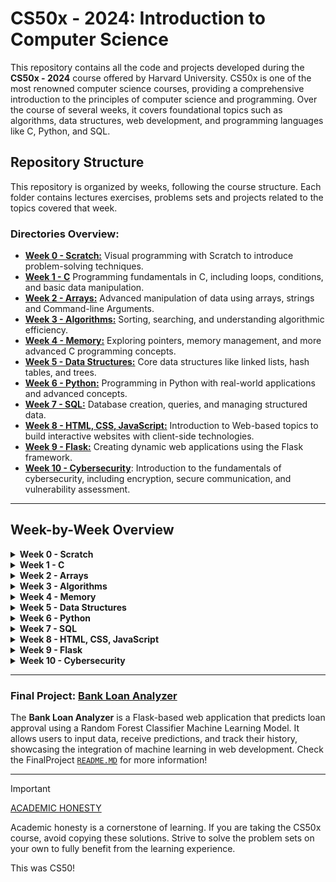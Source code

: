# CS50x - 2024: Introduction to Computer Science

This repository contains all the code and projects developed during the **CS50x - 2024** course offered by Harvard University. CS50x is one of the most renowned computer science courses, providing a comprehensive introduction to the principles of computer science and programming. Over the course of several weeks, it covers foundational topics such as algorithms, data structures, web development, and programming languages like C, Python, and SQL.

## Repository Structure

This repository is organized by weeks, following the course structure. Each folder contains lectures exercises, problems sets and projects related to the topics covered that week.

### Directories Overview:

- [**Week 0 - Scratch:**](https://github.com/PLeonLopes/Cs50x-2024/tree/main/Week0%20-%20Scratch) Visual programming with Scratch to introduce problem-solving techniques.
- [**Week 1 - C**](https://github.com/PLeonLopes/Cs50x-2024/tree/main/Week1%20-%20C) Programming fundamentals in C, including loops, conditions, and basic data manipulation.
- [**Week 2 - Arrays:**](https://github.com/PLeonLopes/Cs50x-2024/tree/main/Week2%20-%20Arrays) Advanced manipulation of data using arrays, strings and Command-line Arguments.
- [**Week 3 - Algorithms:**](https://github.com/PLeonLopes/Cs50x-2024/tree/main/Week3%20-%20Algorithms) Sorting, searching, and understanding algorithmic efficiency.
- [**Week 4 - Memory:**](https://github.com/PLeonLopes/Cs50x-2024/tree/main/Week4%20-%20Memory) Exploring pointers, memory management, and more advanced C programming concepts.
- [**Week 5 - Data Structures:**](https://github.com/PLeonLopes/Cs50x-2024/tree/main/Week5%20-%20Data%20Structures) Core data structures like linked lists, hash tables, and trees.
- [**Week 6 - Python:**](https://github.com/PLeonLopes/Cs50x-2024/tree/main/Week6%20-%20Python) Programming in Python with real-world applications and advanced concepts.
- [**Week 7 - SQL:**](https://github.com/PLeonLopes/Cs50x-2024/tree/main/Week7%20-%20SQL) Database creation, queries, and managing structured data.
- [**Week 8 - HTML, CSS, JavaScript:**](https://github.com/PLeonLopes/Cs50x-2024/tree/main/Week8%20-%20HTML%2C%20CSS%2C%20JavaScript) Introduction to Web-based topics to build interactive websites with client-side technologies.
- [**Week 9 - Flask:**](https://github.com/PLeonLopes/Cs50x-2024/tree/main/Week9%20-%20Flask) Creating dynamic web applications using the Flask framework.
- [**Week 10 - Cybersecurity**](https://github.com/PLeonLopes/Cs50x-2024/tree/main/Week10%20-%20Cybersecurity): Introduction to the fundamentals of cybersecurity, including encryption, secure communication, and vulnerability assessment.
---

## Week-by-Week Overview

<details>
<summary><strong>Week 0 - Scratch</strong></summary>
<br>

- <strong>Problem Set 0</strong>

| Exercise | Description |
|------------|-----------------------------------------------------------------|
| [`Scratch`](https://github.com/PLeonLopes/Cs50x-2024/blob/main/Week0%20-%20Scratch/Cookie%20_Eater_%20(1).sb3) | Project in "Scratch" -> [**"COOKIE EATER". A bootleg version of cookie clicker**](https://scratch.mit.edu/projects/965065754/)|

</details>


<details>
<summary><strong>Week 1 - C</strong></summary>
<br>
 
- <strong>Problem Set 1</strong>

| Exercise   | Description                                                     |
|------------|-----------------------------------------------------------------|
| [`Hello, It’s Me`](https://github.com/PLeonLopes/Cs50x-2024/blob/main/Week1%20-%20C/psets_1/me/hello.c) | Prompt the user for their name and then say "hello" to that user. |
| [`Mario More`](https://github.com/PLeonLopes/Cs50x-2024/blob/main/Week1%20-%20C/psets_1/mario-more/mario.c) | Print an adjacent pyramid, using hashes (#) for bricks. |
| [`Cash`](https://github.com/PLeonLopes/Cs50x-2024/blob/main/Week1%20-%20C/psets_1/cash/cash.c) | Print the minimum coins needed to make the given amount of change. |

- <small>Lecture Exercises: `agree.c`; `calculator.c`; `compare.c`; `hello.c`; `mario.c`; `woof.c`</small>

</details>


<details>
<summary><strong>Week 2 - Arrays</strong></summary>
<br>
 
- <strong>Problem Set 2</strong>

| Exercise   | Description                                                     |
|------------|-----------------------------------------------------------------|
| [`Scrabble`](https://github.com/PLeonLopes/Cs50x-2024/blob/main/Week2%20-%20Arrays/psets_2/scrabble/scrabble.c) | Determine the winner of a short Scrabble-like game. |
| [`Readability`](https://github.com/PLeonLopes/Cs50x-2024/blob/main/Week2%20-%20Arrays/psets_2/readability/readability.c) | Calculate the approximate grade level needed to comprehend some text. |
| [`Caesar`](https://github.com/PLeonLopes/Cs50x-2024/blob/main/Week2%20-%20Arrays/psets_2/caesar/caesar.c) | Encrypt messages using Caesar’s cipher.	|

- <small>Lecture Exercises: `buggy.c`; `greet.c`; `hi.c`; `length.c`; `length2.c`; `scores.c`; `status.c`; `string.c`; `uppercase.c`; `uppercase2.c`</small>

</details>


<details>
<summary><strong>Week 3 - Algorithms</strong></summary>
<br>
 
- <strong>Problem Set 3</strong>

| Exercise   | Description                                                     |
|------------|-----------------------------------------------------------------|
| [`Sort`](https://github.com/PLeonLopes/Cs50x-2024/blob/main/Week3%20-%20Algorithms/pset_3/sort/answers.txt) | Determine which sorting algorithm is used by each file.	|
| [`Plurality`](https://github.com/PLeonLopes/Cs50x-2024/blob/main/Week3%20-%20Algorithms/pset_3/plurality.c) | Run a plurality election. |
| [`Runoff`](https://github.com/PLeonLopes/Cs50x-2024/blob/main/Week3%20-%20Algorithms/pset_3/runoff.c) | Simulate a runoff election.	|
| [`Tideman`](https://github.com/PLeonLopes/Cs50x-2024/blob/main/Week3%20-%20Algorithms/pset_3/tideman.c) | Implement ranked-preference voting using adjacency matrix of candidates. |

- <small>Lecture Exercises: `iteration.c`; `phonebook.c`; `recursion.c`; `searchNUM.c`; `searchSTR.c`</small>

</details>


<details>
<summary><strong>Week 4 - Memory</strong></summary>
<br>
 
- <strong>Problem Set 4</strong>

| Exercise   | Description                                                     |
|------------|-----------------------------------------------------------------|
| [`Filter-less`](https://github.com/PLeonLopes/Cs50x-2024/tree/main/Week4%20-%20Memory/pset_4/filter-less) | Implement the functions that can apply grayscale, sepia, reflection, or blur filters to the images. |
| [`filter-more`](https://github.com/PLeonLopes/Cs50x-2024/tree/main/Week4%20-%20Memory/pset_4/filter-more) | Implement the functions that can apply grayscale, reflection, blur, or edges filters to the images.	|
| [`recover`](https://github.com/PLeonLopes/Cs50x-2024/tree/main/Week4%20-%20Memory/pset_4/recover) | Implement a program that recovers JPEGs from a forensic image. |
| [`volume`](https://github.com/PLeonLopes/Cs50x-2024/tree/main/Week4%20-%20Memory/pset_4/volume) | Change the volume of a sound file by a given factor. |

- <small>Lecture Exercises: `addresses.c`; `backup.jpg`; `cat.jpg`; `compare.c`; `copy.c`; `cp.c`; `garbage.c`; `get.c`; `memory.c`; `phonebook.c`; `phonebook.csv`; `swap.c`</small>

</details>


<details>
<summary><strong>Week 5 - Data Structures</strong></summary>
<br>
 
- <strong>Problem Set 5</strong>

| Exercise   | Description                                                     |
|------------|-----------------------------------------------------------------|
| [`Inheritance`](https://github.com/PLeonLopes/Cs50x-2024/blob/main/Week5%20-%20Data%20Structures/pset_5/inheritance/inheritance.c) | Simulate genetic inheritance of blood type. |
| [`Speller`](https://github.com/PLeonLopes/Cs50x-2024/tree/main/Week5%20-%20Data%20Structures/pset_5/speller) | Implement a program that spell-checks a file using a hash table. |

- <small>Lecture Exercises: `hashtable.c`; `linkedlist.c`; `linkedlist2.c`; `list.c`; `tree.c`; `tries.c`</small>

</details>


<details>
<summary><strong>Week 6 - Python</strong></summary>
<br>
 
- <strong>Problem Set 6</strong>

| Exercise   | Description                                                     |
|------------|-----------------------------------------------------------------|
| [`Dna`](https://github.com/PLeonLopes/Cs50x-2024/tree/main/Week6%20-%20Python/psets_6/dna) | Take a sequence of DNA and determine which person it most likely belongs to. |
| [`Sentimental-cash`](https://github.com/PLeonLopes/Cs50x-2024/blob/main/Week6%20-%20Python/psets_6/sentimental-cash/cash.py) | Print the minimum coins needed to make the given amount of change.	|
| [`Sentimental-hello`](https://github.com/PLeonLopes/Cs50x-2024/blob/main/Week6%20-%20Python/psets_6/sentimental-hello/hello.py) | Prompt the user for their name and then say "hello" to that user. |
| [`Sentimental-mario-less`](https://github.com/PLeonLopes/Cs50x-2024/blob/main/Week6%20-%20Python/psets_6/sentimental-mario-less/mario.py) | Print a right-aligned pyramid, using hashes (#) for bricks. |
| [`Sentimental-mario-more`](https://github.com/PLeonLopes/Cs50x-2024/blob/main/Week6%20-%20Python/psets_6/sentimental-mario-more/mario.py) | Print an adjacent pyramid, using hashes (#) for bricks. |
| [`Sentimental-readability`](https://github.com/PLeonLopes/Cs50x-2024/blob/main/Week6%20-%20Python/psets_6/sentimental_readability/readability.py) | Calculate the approximate grade level needed to comprehend some text. |

- <small>Lecture Exercises: `agree.py`; `calculator.c`; `calculator.py`; `compare.py`; `dictionary.py`; `exit.py`; `greet.py`; `hello.c`; `mario.py`; `mario1.c`; `meow.py`; `moo.py`; `phonebook.py`; `phonebook2.py`; `qr.png`;`qr.py`; `score.py`; `uppercase.py`</small>

</details>


<details>
<summary><strong>Week 7 - SQL</strong></summary>
<br>
 
- <strong>Problem Set 7</strong>

| Exercise   | Description                                                     |
|------------|-----------------------------------------------------------------|
| [`Fiftyville`](https://github.com/PLeonLopes/Cs50x-2024/tree/main/Week7%20-%20SQL/psets_7/fiftyville) | Solve the mystery of the stolen duck with the town's database. (Best pset. Incredible!) |
| [`Movies`](https://github.com/PLeonLopes/Cs50x-2024/tree/main/Week7%20-%20SQL/psets_7/movies) | Write SQL queries to answer questions about IMDB's database of movies.		|
| [`Songs`](https://github.com/PLeonLopes/Cs50x-2024/tree/main/Week7%20-%20SQL/psets_7/songs) | Write SQL queries to answer questions about a database of the 100 most-streamed songs on Spotify (2018 data). |

- <small>Lecture Exercises: `favorites.csv`; `favorites.db`; `favorites.py`; `favorites2.py`; `favorites3.py`; `favorites4.py`; `favorites5.py`; `shows.db`</small>

</details>


<details>
<summary><strong>Week 8 - HTML, CSS, JavaScript</strong></summary>
<br>
 
- <strong>Problem Set 8</strong>

| Exercise   | Description                                                     |
|------------|-----------------------------------------------------------------|
| [`Homepage`](https://github.com/PLeonLopes/Cs50x-2024/tree/main/Week8%20-%20HTML%2C%20CSS%2C%20JavaScript/psets_8/homepage) | Build a simple homepage using HTML, CSS, and JavaScript.	|
| [`Trivia`](https://github.com/PLeonLopes/Cs50x-2024/tree/main/Week8%20-%20HTML%2C%20CSS%2C%20JavaScript/psets_8/trivia) | Write a webpage that lets users answer trivia questions. |

- <small>Lecture Exercises: `autocomplete.html`; `background.html`; `blink.html`; `bridge.png`; `cat.gif`; `geolocation.html`; `heading.html`; `hello.html`; `hello2.html`; `hello3.html`; `home.css`; `home.html`; `image.html`; `link.html`; `list.html`; `meta0.html`; `meta1.html`; `paragraphs.html`; `phonebook0.html`; `phonebook1.html`; `register.html`; `search.html`; `search2.html`; `table.html`; `video.html`; `video.mp4`</small>

</details>


<details>
<summary><strong>Week 9 - Flask</strong></summary>
<br>
 
- <strong>Problem Set 9</strong>

| Exercise   | Description                                                     |
|------------|-----------------------------------------------------------------|
| [`Birthdays`](https://github.com/PLeonLopes/Cs50x-2024/tree/main/Week9%20-%20Flask/psets_9/birthdays) | Create a web application to keep track of friends’ birthdays. |
| [`Finance`](https://github.com/PLeonLopes/Cs50x-2024/tree/main/Week9%20-%20Flask/psets_9/finance) | Implement a website via which users can simulate buying and selling stocks, using a external API. |

- <small>Lecture Exercises: `froshmins`; `froshmins2`; `hello`; `login`; `shows`; `store`</small>

</details>


<details>
<summary><strong>Week 10 - Cybersecurity</strong></summary>
<br>
 
- <strong>No problem sets were provided.</strong>

- <small>Lecture Exercises: `crack.py`; `crack2.py`; `crack3.py`</small>

</details>

---

### Final Project: [Bank Loan Analyzer](https://github.com/PLeonLopes/Cs50x-2024/tree/main/FinalProject)

The **Bank Loan Analyzer** is a Flask-based web application that predicts loan approval using a Random Forest Classifier Machine Learning Model. It allows users to input data, receive predictions, and track their history, showcasing the integration of machine learning in web development. Check the FinalProject [`README.MD`](https://github.com/PLeonLopes/Cs50x-2024/blob/main/FinalProject/README.md) for more information!

---

> [!IMPORTANT]
> [ACADEMIC HONESTY](https://cs50.harvard.edu/x/2024/honesty/)
> 
> Academic honesty is a cornerstone of learning. If you are taking the CS50x course, avoid copying these solutions. Strive to solve the problem sets on your own to fully benefit from the learning experience.

This was CS50!
